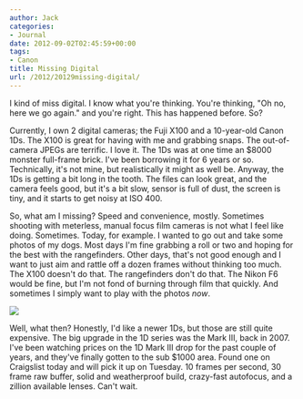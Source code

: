 ```yaml
---
author: Jack
categories:
- Journal
date: 2012-09-02T02:45:59+00:00
tags:
- Canon
title: Missing Digital
url: /2012/20129missing-digital/
---
```


I kind of miss digital. I know what you're thinking. You're thinking, "Oh no, here we go again." and you're right. This has happened before. So?

Currently, I own 2 digital cameras; the Fuji X100 and a 10-year-old Canon 1Ds. The X100 is great for having with me and grabbing snaps. The out-of-camera JPEGs are terrific. I love it. The 1Ds was at one time an $8000 monster full-frame brick. I've been borrowing it for 6 years or so. Technically, it's not mine, but realistically it might as well be. Anyway, the 1Ds is getting a bit long in the tooth. The files can look great, and the camera feels good, but it's a bit slow, sensor is full of dust, the screen is tiny, and it starts to get noisy at ISO 400.

So, what am I missing? Speed and convenience, mostly. Sometimes shooting with meterless, manual focus film cameras is not what I feel like doing. Sometimes. Today, for example. I wanted to go out and take some photos of my dogs. Most days I'm fine grabbing a roll or two and hoping for the best with the rangefinders. Other days, that's not good enough and I want to just aim and rattle off a dozen frames without thinking too much. The X100 doesn't do that. The rangefinders don't do that. The Nikon F6 would be fine, but I'm not fond of burning through film that quickly. And sometimes I simply want to play with the photos _now_.


![][1] 

Well, what then? Honestly, I'd like a newer 1Ds, but those are still quite expensive. The big upgrade in the 1D series was the Mark III, back in 2007. I've been watching prices on the 1D Mark III drop for the past couple of years, and they've finally gotten to the sub $1000 area. Found one on Craigslist today and will pick it up on Tuesday. 10 frames per second, 30 frame raw buffer, solid and weatherproof build, crazy-fast autofocus, and a zillion available lenses. Can't wait.

 [1]: /img/2012/09/eos_1D_MkIII.jpg